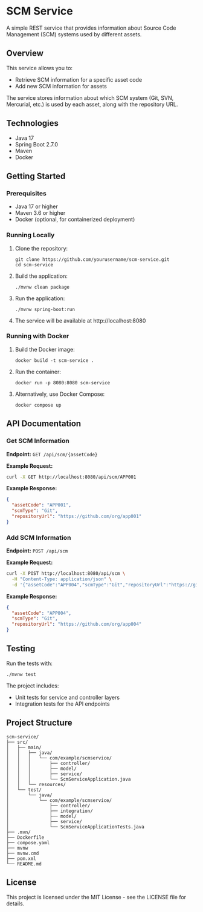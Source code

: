 # SCM Service

A simple REST service that provides information about Source Code Management (SCM) systems used by different assets.

## Overview

This service allows you to:
- Retrieve SCM information for a specific asset code
- Add new SCM information for assets

The service stores information about which SCM system (Git, SVN, Mercurial, etc.) is used by each asset, along with the repository URL.

## Technologies

- Java 17
- Spring Boot 2.7.0
- Maven
- Docker

## Getting Started

### Prerequisites

- Java 17 or higher
- Maven 3.6 or higher
- Docker (optional, for containerized deployment)

### Running Locally

1. Clone the repository:
   ```
   git clone https://github.com/yourusername/scm-service.git
   cd scm-service
   ```

2. Build the application:
   ```
   ./mvnw clean package
   ```

3. Run the application:
   ```
   ./mvnw spring-boot:run
   ```

4. The service will be available at http://localhost:8080

### Running with Docker

1. Build the Docker image:
   ```
   docker build -t scm-service .
   ```

2. Run the container:
   ```
   docker run -p 8080:8080 scm-service
   ```

3. Alternatively, use Docker Compose:
   ```
   docker compose up
   ```

## API Documentation

### Get SCM Information

**Endpoint:** `GET /api/scm/{assetCode}`

**Example Request:**
```bash
curl -X GET http://localhost:8080/api/scm/APP001
```

**Example Response:**
```json
{
  "assetCode": "APP001",
  "scmType": "Git",
  "repositoryUrl": "https://github.com/org/app001"
}
```

### Add SCM Information

**Endpoint:** `POST /api/scm`

**Example Request:**
```bash
curl -X POST http://localhost:8080/api/scm \
  -H "Content-Type: application/json" \
  -d '{"assetCode":"APP004","scmType":"Git","repositoryUrl":"https://github.com/org/app004"}'
```

**Example Response:**
```json
{
  "assetCode": "APP004",
  "scmType": "Git",
  "repositoryUrl": "https://github.com/org/app004"
}
```

## Testing

Run the tests with:
```
./mvnw test
```

The project includes:
- Unit tests for service and controller layers
- Integration tests for the API endpoints

## Project Structure

```
scm-service/
├── src/
│   ├── main/
│   │   ├── java/
│   │   │   └── com/example/scmservice/
│   │   │       ├── controller/
│   │   │       ├── model/
│   │   │       ├── service/
│   │   │       └── ScmServiceApplication.java
│   │   └── resources/
│   └── test/
│       └── java/
│           └── com/example/scmservice/
│               ├── controller/
│               ├── integration/
│               ├── model/
│               ├── service/
│               └── ScmServiceApplicationTests.java
├── .mvn/
├── Dockerfile
├── compose.yaml
├── mvnw
├── mvnw.cmd
├── pom.xml
└── README.md
```

## License

This project is licensed under the MIT License - see the LICENSE file for details.